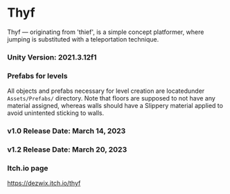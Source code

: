 # Thyf
Thyf — originating from 'thief', is a simple concept platformer, where jumping is substituted with a teleportation technique. 

### Unity Version: 2021.3.12f1

### Prefabs for levels
All objects and prefabs necessary for level creation are locatedunder `Assets/Prefabs/` directory. Note that floors are supposed to not have any material assigned, whereas walls should have a Slippery material applied to avoid unintented sticking to walls. 

### v1.0 Release Date: March 14, 2023
### v1.2 Release Date: March 20, 2023

### Itch.io page
https://dezwix.itch.io/thyf
